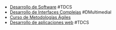 - [Desarrollo de Software](https://seo.unsta.edu.ar/course/view.php?id=1143) #TDCS
- [Desarrollo de Interfaces Complejas](https://seo.unsta.edu.ar/course/view.php?id=1166) #DMultimedial
- [Curso de Metodologías Ágiles](https://seo.unsta.edu.ar/course/view.php?id=2652) 
- [Desarrollo de aplicaciones web](https://seo.unsta.edu.ar/course/view.php?id=2831) #TDCS 
